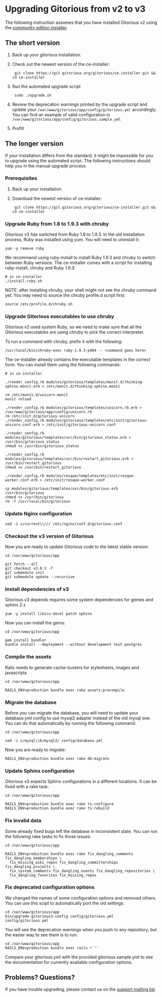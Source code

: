 # Upgrading Gitorious from v2 to v3

The following instruction assumes that you have installed Gitorious v2 using the [community edition installer][ce-installer].

## The short version

1. Back up your gitorious installation.

2. Check out the newest version of the ce-installer:

        git clone https://git.gitorious.org/gitorious/ce-installer.git && cd ce-installer

3. Run the automated upgrade script

        sudo ./upgrade.sh

4. Review the deprecation warnings printed by the upgrade script and update your `/var/www/gitorious/app/config/gitorious.yml` accordingly. You can find an example of valid configuration in `/var/www/gitorious/app/config/gitorious.sample.yml`

5. Profit!

## The longer version

If your installation differs from the standard, it might be impossible for you to upgrade using the automated script. The following instructions should help you in the manual upgrade process.

### Prerequisites

1. Back up your installation.

2. Download the newest version of ce-installer:

        git clone https://git.gitorious.org/gitorious/ce-installer.git && cd ce-installer

### Upgrade Ruby from 1.8 to 1.9.3 with chruby

Gitorious v3 has switched from Ruby 1.8 to 1.9.3. In the old installation process, Ruby was installed using yum. You will need to uninstall it:

    yum -y remove ruby

We recommend using ruby-install to install Ruby 1.9.3 and chruby to switch between Ruby versions. The ce-installer comes with a script for installing ruby-install, chruby and Ruby 1.9.3:

    # in ce-installer
    ./install-ruby.sh

NOTE: after installing chruby, your shell might not see the chruby command yet. You may need to source the chruby profile.d script first:

    source /etc/profile.d/chruby.sh

### Upgrade Gitorious executables to use chruby

Gitorious v2 used system Ruby, so we need to make sure that all the Gitorious executables are using chruby to pick the correct interpreter.

To run a command with chruby, prefix it with the following:

    /usr/local/bin/chruby-exec ruby-1.9.3-p484 -- <command goes here>

The ce-installer already contains the executable templates in the correct form. You can install them using the following commands:

    # in ce-installer

    ./render_config.rb modules/gitorious/templates/monit.d/thinking-sphinx.monit.erb > /etc/monit.d/thinking-sphinx.monit

    rm /etc/monit.d/unicorn.monit
    monit reload

    ./render_config.rb modules/gitorious/templates/unicorn.rb.erb > /var/www/gitorious/app/config/unicorn.rb
    rm /etc/init.d/gitorious-unicorn
    ./render_config.rb modules/gitorious/templates/etc/init/gitorious-unicorn.conf.erb > /etc/init/gitorious-unicorn.conf

    ./render_config.rb modules/gitorious/templates/usr/bin/gitorious_status.erb > /usr/bin/gitorious_status
    chmod +x /usr/bin/gitorious_status

    ./render_config.rb modules/gitorious/templates/usr/bin/restart_gitorious.erb > /usr/bin/restart_gitorious
    chmod +x /usr/bin/restart_gitorious

    ./render_config.rb modules/resque/templates/etc/init/resque-worker.conf.erb > /etc/init/resque-worker.conf

    cp modules/gitorious/templates/usr/bin/gitorious.erb /usr/bin/gitorious
    chmod +x /usr/bin/gitorious
    rm -f /usr/local/bin/gitorious

### Update Nginx configuration

    sed -i s/current\\/// /etc/nginx/conf.d/gitorious.conf

### Checkout the v3 version of Gitorious

Now you are ready to update Gitorious code to the latest stable version:

    cd /var/www/gitorious/app

    git fetch --all
    git checkout v3.0.3 -f
    git submodule init
    git submodule update --recursive

### Install dependencies of v3

Gitorious v3 depends requires some system dependencies for gemes and sphinx 2.x

    yum -y install libicu-devel patch sphinx

Now you can install the gems:

    cd /var/www/gitorious/app

    gem install bundler
    bundle install --deployment --without development test postgres

### Compile the assets

Rails needs to generate cache-busters for stylesheets, images and javascripts

    cd /var/www/gitorious/app

    RAILS_ENV=production bundle exec rake assets:precompile

### Migrate the database

Before you can migrate the database, you will need to update your database.yml config to use mysql2 adapter instead of the old mysql one. You can do that automatically by running the following command:

    cd /var/www/gitorious/app

    sed -i s/mysql\\b/mysql2/ config/database.yml

Now you are ready to migrate:

    RAILS_ENV=production bundle exec rake db:migrate

### Update Sphinx configuration

Gitorious v3 expects Sphinx configurations in a different locations. It can be fixed with a rake task:

    cd /var/www/gitorious/app

    RAILS_ENV=production bundle exec rake ts:configure
    RAILS_ENV=production bundle exec rake ts:rebuild

### Fix invalid data

Some already fixed bugs left the database in inconsistent state. You can run the following rake tasks to fix those issues:

    cd /var/www/gitorious/app 

    RAILS_ENV=production bundle exec rake fix_dangling_comments fix_dangling_memberships \ 
      fix_missing_wiki_repos fix_dangling_committerships fix_dangling_projects \ 
      fix_system_comments fix_dangling_events fix_dangling_repositories \ 
      fix_dangling_favorites fix_missing_repos 

### Fix deprecated configuration options

We changed the names of some configuration options and removed others. You can use this scipt to automatically port the old settings.

    cd /var/www/gitorious/app 
    bin/upgrade-gitorious3-config config/gitorious.yml config/gitorious.yml

You will see the deprecation warnings when you push to any repository, but the easier way to see them is to run:

    cd /var/www/gitorious/app 
    RAILS_ENV=production bundle exec rails r ''

Compare your gitorious.yml with the provided gitorious.sample.yml to see the documentation for currently available configuration options.

## Problems? Questions?

If you have trouble upgrading, please contact us on the [support mailing list][mailing-list].

[ce-installer]: http://getgitorious.com/installer
[mailing-list]: https://groups.google.com/forum/#!forum/gitorious
